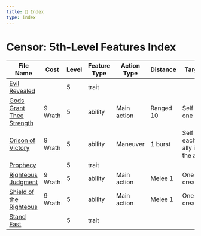 ```yaml
---
title: 📑 Index
type: index
---
```


# Censor: 5th-Level Features Index

| File Name                                                     | Cost    | Level | Feature Type | Action Type | Distance  | Target                         |
| ------------------------------------------------------------- | ------- | ----- | ------------ | ----------- | --------- | ------------------------------ |
| [Evil Revealed](../Evil%20Revealed)                           |         | 5     | trait        |             |           |                                |
| [Gods Grant Thee Strength](../Gods%20Grant%20Thee%20Strength) | 9 Wrath | 5     | ability      | Main action | Ranged 10 | Self or one ally               |
| [Orison of Victory](../Orison%20of%20Victory)                 | 9 Wrath | 5     | ability      | Maneuver    | 1 burst   | Self and each ally in the area |
| [Prophecy](../Prophecy)                                       |         | 5     | trait        |             |           |                                |
| [Righteous Judgment](../Righteous%20Judgment)                 | 9 Wrath | 5     | ability      | Main action | Melee 1   | One creature                   |
| [Shield of the Righteous](../Shield%20of%20the%20Righteous)   | 9 Wrath | 5     | ability      | Main action | Melee 1   | One creature                   |
| [Stand Fast](../Stand%20Fast)                                 |         | 5     | trait        |             |           |                                |
